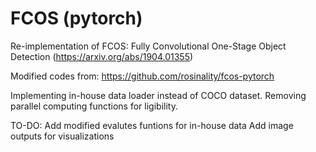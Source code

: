 # FCOS (pytorch)
Re-implementation of FCOS: Fully Convolutional One-Stage Object Detection (https://arxiv.org/abs/1904.01355)

Modified codes from:
https://github.com/rosinality/fcos-pytorch

Implementing in-house data loader instead of COCO dataset.
Removing parallel computing functions for ligibility.

TO-DO:
Add modified evalutes funtions for in-house data
Add image outputs for visualizations
